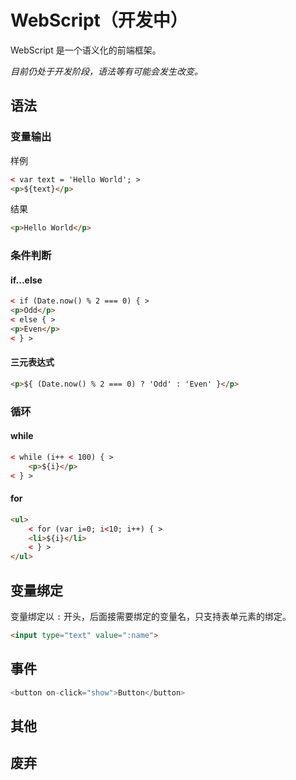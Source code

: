 # WebScript（开发中）

WebScript 是一个语义化的前端框架。

*目前仍处于开发阶段，语法等有可能会发生改变。*

## 语法

### 变量输出

样例

```html
< var text = 'Hello World'; >
<p>${text}</p>
```

结果

```html
<p>Hello World</p>
```

### 条件判断

#### if...else

```html
< if (Date.now() % 2 === 0) { >
<p>Odd</p>
< else { >
<p>Even</p>
< } >
```

#### 三元表达式

```html
<p>${ (Date.now() % 2 === 0) ? 'Odd' : 'Even' }</p>
```

### 循环

#### while

```html
< while (i++ < 100) { >
    <p>${i}</p>
< } >
```

#### for

```html
<ul>
    < for (var i=0; i<10; i++) { >
    <li>${i}</li>
    < } >
</ul>
```

## 变量绑定

变量绑定以 `:` 开头，后面接需要绑定的变量名，只支持表单元素的绑定。

```html
<input type="text" value=":name">
```

## 事件

```javascript
<button on-click="show">Button</button>
```

## 其他

## 废弃
